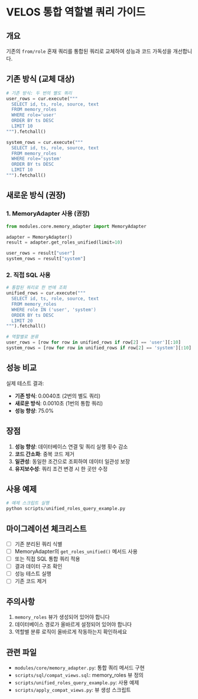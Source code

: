 # VELOS 통합 역할별 쿼리 가이드

## 개요

기존의 `from/role` 혼재 쿼리를 통합된 쿼리로 교체하여 성능과 코드 가독성을 개선합니다.

## 기존 방식 (교체 대상)

```python
# 기존 방식: 두 번의 별도 쿼리
user_rows = cur.execute("""
  SELECT id, ts, role, source, text
  FROM memory_roles
  WHERE role='user'
  ORDER BY ts DESC
  LIMIT 10
""").fetchall()

system_rows = cur.execute("""
  SELECT id, ts, role, source, text
  FROM memory_roles
  WHERE role='system'
  ORDER BY ts DESC
  LIMIT 10
""").fetchall()
```

## 새로운 방식 (권장)

### 1. MemoryAdapter 사용 (권장)

```python
from modules.core.memory_adapter import MemoryAdapter

adapter = MemoryAdapter()
result = adapter.get_roles_unified(limit=10)

user_rows = result["user"]
system_rows = result["system"]
```

### 2. 직접 SQL 사용

```python
# 통합된 쿼리로 한 번에 조회
unified_rows = cur.execute("""
  SELECT id, ts, role, source, text
  FROM memory_roles
  WHERE role IN ('user', 'system')
  ORDER BY ts DESC
  LIMIT 20
""").fetchall()

# 역할별로 분류
user_rows = [row for row in unified_rows if row[2] == 'user'][:10]
system_rows = [row for row in unified_rows if row[2] == 'system'][:10]
```

## 성능 비교

실제 테스트 결과:
- **기존 방식**: 0.0040초 (2번의 별도 쿼리)
- **새로운 방식**: 0.0010초 (1번의 통합 쿼리)
- **성능 향상**: 75.0%

## 장점

1. **성능 향상**: 데이터베이스 연결 및 쿼리 실행 횟수 감소
2. **코드 간소화**: 중복 코드 제거
3. **일관성**: 동일한 조건으로 조회하여 데이터 일관성 보장
4. **유지보수성**: 쿼리 조건 변경 시 한 곳만 수정

## 사용 예제

```python
# 예제 스크립트 실행
python scripts/unified_roles_query_example.py
```

## 마이그레이션 체크리스트

- [ ] 기존 분리된 쿼리 식별
- [ ] MemoryAdapter의 `get_roles_unified()` 메서드 사용
- [ ] 또는 직접 SQL 통합 쿼리 적용
- [ ] 결과 데이터 구조 확인
- [ ] 성능 테스트 실행
- [ ] 기존 코드 제거

## 주의사항

1. `memory_roles` 뷰가 생성되어 있어야 합니다
2. 데이터베이스 경로가 올바르게 설정되어 있어야 합니다
3. 역할별 분류 로직이 올바르게 작동하는지 확인하세요

## 관련 파일

- `modules/core/memory_adapter.py`: 통합 쿼리 메서드 구현
- `scripts/sql/compat_views.sql`: memory_roles 뷰 정의
- `scripts/unified_roles_query_example.py`: 사용 예제
- `scripts/apply_compat_views.py`: 뷰 생성 스크립트
